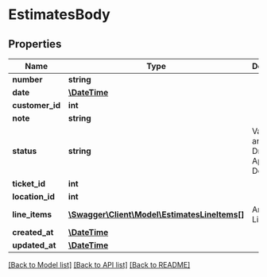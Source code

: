 # EstimatesBody

## Properties
Name | Type | Description | Notes
------------ | ------------- | ------------- | -------------
**number** | **string** |  | [optional] 
**date** | [**\DateTime**](\DateTime.md) |  | [optional] 
**customer_id** | **int** |  | [optional] 
**note** | **string** |  | [optional] 
**status** | **string** | Valid values are Fresh, Draft, Approved, Declined. | [optional] 
**ticket_id** | **int** |  | [optional] 
**location_id** | **int** |  | [optional] 
**line_items** | [**\Swagger\Client\Model\EstimatesLineItems[]**](EstimatesLineItems.md) | Array of Line Items. | [optional] 
**created_at** | [**\DateTime**](\DateTime.md) |  | [optional] 
**updated_at** | [**\DateTime**](\DateTime.md) |  | [optional] 

[[Back to Model list]](../../README.md#documentation-for-models) [[Back to API list]](../../README.md#documentation-for-api-endpoints) [[Back to README]](../../README.md)

